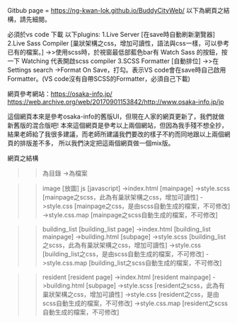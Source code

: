 Gitbub page = https://ng-kwan-lok.github.io/BuddyCityWeb/
以下為網頁之結構，請先細閱。

必須於vs code 下載 以下plugins:
1.Live Server [在save時自動刷新瀏覽器]
2.Live Sass Compiler [巢狀架構之css，增加可讀性，語法與css一樣，可以參考已有的檔案。]
  ->>使用scss時，於視窗最低部藍色bar有 Watch Sass 的按鈕，按一下 Watching 代表開啟scss compiler
3.SCSS Formatter [自動排位]
  ->>在Settings search ->Format On Save，打勾。表示VS code會在save時自己啟用Formatter。(VS code沒有自帶SCSS的Formatter，必須自己下載)

網頁參考網站：https://osaka-info.jp/
            https://web.archive.org/web/20170901153842/http://www.osaka-info.jp/jp

這個網頁本來是參考osaka-info的舊版UI，但現在人家的網頁更新了，我們就做新舊版的混合版吧!
本來這個網頁是參考以上兩個網站，但因為我手殘不想全抄，結果老師給了我很多建議，而老師所建議我們要改的樣子不約而同地跟以上兩個網頁的排版差不多，
所以我們決定把這兩個網頁做一個mix版。

網頁之結構
>>為目錄 ->為檔案

  >>image [放圖]
  >>js [javascript]
  ->index.html [mainpage]
  ->style.scss [mainpage之scss，此為有巢狀架構之css，增加可讀性]
  ->style.css [mainpage之css，是由scss自動生成的檔案，不可修改]
  ->style.css.map [mainpage之scss自動生成的檔案，不可修改]
  
  >>building_list [building_list page]
    ->index.html [building_list mainpage]
    ->building.html [subpage]
    ->style.scss [building_list之scss，此為有巢狀架構之css，增加可讀性]
    ->style.css [building_list之css，是由scss自動生成的檔案，不可修改]
    ->style.css.map [building_list之scss自動生成的檔案，不可修改]
    
  >>resident [resident page]
    ->index.html [resident mainpage]
    ->building.html [subpage]
    ->style.scss [resident之scss，此為有巢狀架構之css，增加可讀性]
    ->style.css [resident之css，是由scss自動生成的檔案，不可修改]
    ->style.css.map [resident之scss自動生成的檔案，不可修改]
    
